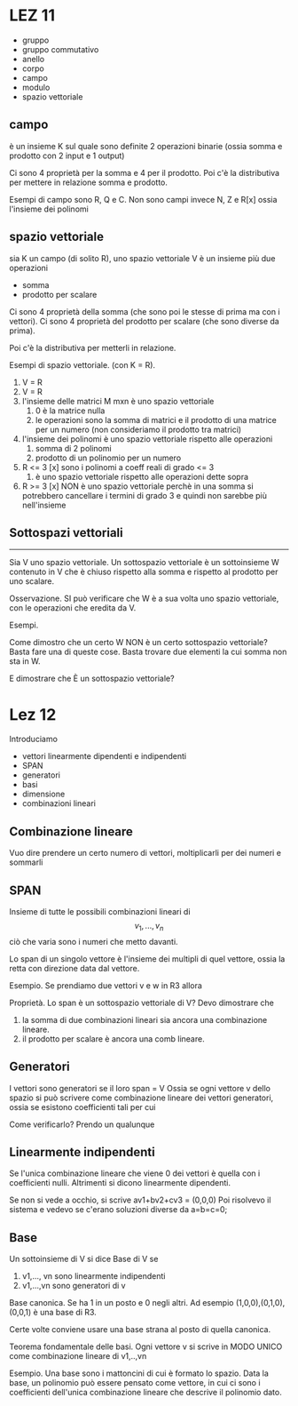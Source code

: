 # LEZ 11
- gruppo
- gruppo commutativo
- anello
- corpo
- campo
- modulo
- spazio vettoriale

## campo
è un insieme K sul quale sono definite 2 operazioni binarie (ossia somma e prodotto con 2 input e 1 output)

Ci sono 4 proprietà per la somma e 4 per il prodotto.
Poi c'è la distributiva per mettere in relazione somma e prodotto.

Esempi di campo sono R, Q e C.
Non sono campi invece N, Z e R[x] ossia l'insieme dei polinomi 

## spazio vettoriale
sia K un campo (di solito R), uno spazio vettoriale V è un insieme più due operazioni
- somma
- prodotto per scalare

Ci sono 4 proprietà della somma (che sono poi le stesse di prima ma con i vettori).
Ci sono 4 proprietà del prodotto per scalare (che sono diverse da prima).

Poi c'è la distributiva per metterli in relazione.

Esempi di spazio vettoriale. (con K = R).
1. V = R
2. V = R
3. l'insieme delle matrici M mxn è uno spazio vettoriale
	1. 0 è la matrice nulla
	2. le operazioni sono la somma di matrici e il prodotto di una matrice per un numero (non consideriamo il prodotto tra matrici)
4. l'insieme dei polinomi è uno spazio vettoriale rispetto alle operazioni
	1. somma di 2 polinomi
	2. prodotto di un polinomio per un numero
5. R <= 3 [x] sono i polinomi a coeff reali di grado <= 3
	1. è uno spazio vettoriale rispetto alle operazioni dette sopra
6. R >= 3 [x] NON è uno spazio vettoriale perchè in una somma si potrebbero cancellare i termini di grado 3 e quindi non sarebbe più nell'insieme

## Sottospazi vettoriali
---
Sia V uno spazio vettoriale.
Un sottospazio vettoriale è un sottoinsieme W contenuto in V che è chiuso rispetto alla somma e rispetto al prodotto per uno scalare.

Osservazione.
SI può verificare che W è a sua volta uno spazio vettoriale, con le operazioni che eredita da V.

Esempi.

Come dimostro che un certo W NON è un certo sottospazio vettoriale? Basta fare una di queste cose. Basta trovare due elementi la cui somma non sta in W.

E dimostrare che È un sottospazio vettoriale?
 

# Lez 12
Introduciamo
- vettori linearmente dipendenti e indipendenti
- SPAN
- generatori
- basi
- dimensione
- combinazioni lineari

## Combinazione lineare
Vuo dire prendere un certo numero di vettori, moltiplicarli per dei numeri e sommarli

## SPAN
Insieme di tutte le possibili combinazioni lineari di $$v_1,...,v_n$$ciò che varia sono i numeri che metto davanti.

Lo span di un singolo vettore è l'insieme dei multipli di quel vettore, ossia la retta con direzione data dal vettore.

Esempio.
Se prendiamo due vettori v e w in R3 allora 

Proprietà.
Lo span è un sottospazio vettoriale di V?
Devo dimostrare che
1. la somma di due combinazioni lineari sia ancora una combinazione lineare.
2. il prodotto per scalare è ancora una comb lineare.

## Generatori
I vettori sono generatori se il loro span = V
Ossia se ogni vettore v dello spazio si può scrivere come combinazione lineare dei vettori generatori, ossia se esistono coefficienti tali per cui 

Come verificarlo?
Prendo un qualunque 

## Linearmente indipendenti
Se l'unica combinazione lineare che viene 0 dei vettori è quella con i coefficienti nulli.
Altrimenti si dicono linearmente dipendenti.

Se non si vede a occhio, si scrive av1+bv2+cv3 = (0,0,0)
Poi risolvevo il sistema e vedevo se c'erano soluzioni diverse da a=b=c=0;

## Base
Un sottoinsieme di V si dice Base di V se
1. v1,..., vn sono linearmente indipendenti
2. v1,...,vn sono generatori di v

Base canonica.
Se ha 1 in un posto e 0 negli altri. Ad esempio (1,0,0),(0,1,0),(0,0,1) è una base di R3.

Certe volte conviene usare una base strana al posto di quella canonica.

Teorema fondamentale delle basi.
Ogni vettore v si scrive in MODO UNICO come combinazione lineare di v1,..,vn

Esempio.
Una base sono i mattoncini di cui è formato lo spazio.
Data la base, un polinomio può essere pensato come vettore, in cui ci sono i coefficienti dell'unica combinazione lineare che descrive il polinomio dato.







